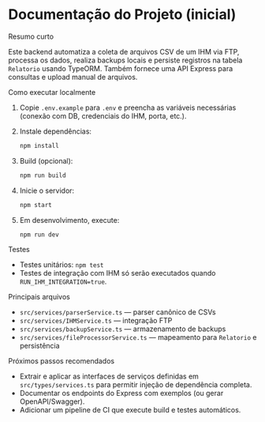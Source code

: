 # Documentação do Projeto (inicial)

 Resumo curto

 Este backend automatiza a coleta de arquivos CSV de um IHM via FTP, processa os dados, realiza backups locais e persiste registros na tabela `Relatorio` usando TypeORM. Também fornece uma API Express para consultas e upload manual de arquivos.

 Como executar localmente

 1. Copie `.env.example` para `.env` e preencha as variáveis necessárias (conexão com DB, credenciais do IHM, porta, etc.).
 2. Instale dependências:

	 ```bash
	 npm install
	 ```

 3. Build (opcional):

	 ```bash
	 npm run build
	 ```

 4. Inicie o servidor:

	 ```bash
	 npm start
	 ```

 5. Em desenvolvimento, execute:

	 ```bash
	 npm run dev
	 ```

 Testes

 - Testes unitários: `npm test`
 - Testes de integração com IHM só serão executados quando `RUN_IHM_INTEGRATION=true`.

 Principais arquivos

 - `src/services/parserService.ts` — parser canônico de CSVs
 - `src/services/IHMService.ts` — integração FTP
 - `src/services/backupService.ts` — armazenamento de backups
 - `src/services/fileProcessorService.ts` — mapeamento para `Relatorio` e persistência

 Próximos passos recomendados

 - Extrair e aplicar as interfaces de serviços definidas em `src/types/services.ts` para permitir injeção de dependência completa.
 - Documentar os endpoints do Express com exemplos (ou gerar OpenAPI/Swagger).
 - Adicionar um pipeline de CI que execute build e testes automáticos.
